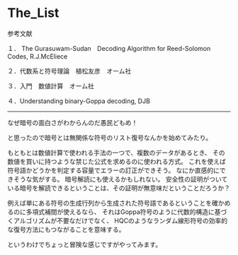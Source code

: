 # The_List

参考文献

１． The Gurasuwam-Sudan　Decoding Algorithm for Reed-Solomon Codes, R.J.McEliece

２．代数系と符号理論　植松友彦　オーム社

３．入門　数値計算　オーム社

４．Understanding binary-Goppa decoding, DJB

----

なぜ暗号の面白さがわからんのだ愚民どもめ！

と思ったので暗号とは無関係な符号のリスト復号なんかを始めてみたり。

もともとは数値計算で使われる手法の一つで、複数のデータがあるとき、
その数値を買いに持つような禁じた公式を求めるのに使われる方式。
これを使えば符号語かどうかを判定する容量でエラーの訂正ができそう。
なにか直感的にできそうな気がする。
暗号解読にも使えるかもしれない。
安全性の証明がついている暗号を解読できるということは、その証明が無意味だということだろうか？

例えば単にある符号の生成行列から生成された符号語であるということを確かめるのに多項式補間が使えるなら、
それはGoppa符号のように代数的構造に基づくアルゴリズムが不要なだけでなく、
HQCのようなランダム線形符号の効率的な復号方法にもつながることを意味する。

というわけでちょっと冒険な感じですがやってみます。

